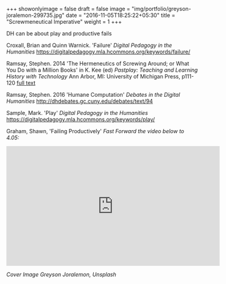 +++
showonlyimage = false
draft = false
image = "img/portfolio/greyson-joralemon-299735.jpg"
date = "2016-11-05T18:25:22+05:30"
title = "Screwmeneutical Imperative"
weight = 1
+++

DH can be about play and productive fails

<!--more-->

Croxall, Brian and Quinn Warnick. 'Failure' _Digital Pedagogy in the Humanities_ <https://digitalpedagogy.mla.hcommons.org/keywords/failure/>

Ramsay, Stephen. 2014 'The Hermeneutics of Screwing Around; or What You Do with a Million Books' in K. Kee (ed) _Pastplay: Teaching and Learning History with Technology_ Ann Arbor, MI: University of Michigan Press, p111-120 [full text](http://quod.lib.umich.edu/d/dh/12544152.0001.001/1:5/--pastplay-teaching-and-learning-history-with-technology?g=dculture;rgn=div1;view=fulltext)

Ramsay, Stephen. 2016 'Humane Computation' _Debates in the Digital Humanities_ <http://dhdebates.gc.cuny.edu/debates/text/94>

Sample, Mark. 'Play' _Digital Pedagogy in the Humanities_ <https://digitalpedagogy.mla.hcommons.org/keywords/play/>

Graham, Shawn, 'Failing Productively' _Fast Forward the video below to 4.05:_
<iframe width="560" height="315" src="https://www.youtube.com/embed/Lo_QQl22Uhg" frameborder="0" allowfullscreen></iframe>

_Cover Image Greyson Joralemon, Unsplash_
